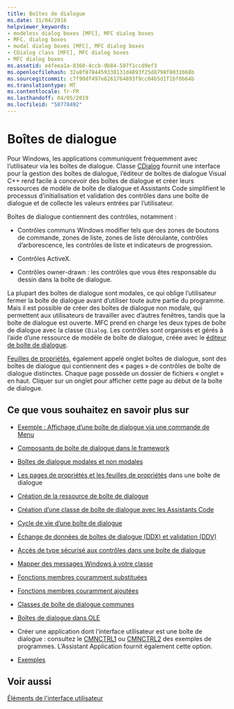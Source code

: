 ```yaml
---
title: Boîtes de dialogue
ms.date: 11/04/2016
helpviewer_keywords:
- modeless dialog boxes [MFC], MFC dialog boxes
- MFC, dialog boxes
- modal dialog boxes [MFC], MFC dialog boxes
- CDialog class [MFC], MFC dialog boxes
- MFC dialog boxes
ms.assetid: e4feea1a-8360-4ccb-9b84-507f1ccd9ef3
ms.openlocfilehash: 32a8f8784459338131d4893f25d8798f8031b68b
ms.sourcegitcommit: c7f90df497e6261764893f9cc04b5d1f1bf0b64b
ms.translationtype: MT
ms.contentlocale: fr-FR
ms.lasthandoff: 04/05/2019
ms.locfileid: "58778492"
---
```

# <a name="dialog-boxes"></a>Boîtes de dialogue

Pour Windows, les applications communiquent fréquemment avec l’utilisateur via les boîtes de dialogue. Classe [CDialog](../mfc/reference/cdialog-class.md) fournit une interface pour la gestion des boîtes de dialogue, l’éditeur de boîtes de dialogue Visual C++ rend facile à concevoir des boîtes de dialogue et créer leurs ressources de modèle de boîte de dialogue et Assistants Code simplifient le processus d’initialisation et validation des contrôles dans une boîte de dialogue et de collecte les valeurs entrées par l’utilisateur.

Boîtes de dialogue contiennent des contrôles, notamment :

- Contrôles communs Windows modifier tels que des zones de boutons de commande, zones de liste, zones de liste déroulante, contrôles d’arborescence, les contrôles de liste et indicateurs de progression.

- Contrôles ActiveX.

- Contrôles owner-drawn : les contrôles que vous êtes responsable du dessin dans la boîte de dialogue.

La plupart des boîtes de dialogue sont modales, ce qui oblige l’utilisateur fermer la boîte de dialogue avant d’utiliser toute autre partie du programme. Mais il est possible de créer des boîtes de dialogue non modale, qui permettent aux utilisateurs de travailler avec d’autres fenêtres, tandis que la boîte de dialogue est ouverte. MFC prend en charge les deux types de boîte de dialogue avec la classe `CDialog`. Les contrôles sont organisés et gérés à l’aide d’une ressource de modèle de boîte de dialogue, créée avec le [éditeur de boîte de dialogue](../windows/dialog-editor.md).

[Feuilles de propriétés](../mfc/property-sheets-mfc.md), également appelé onglet boîtes de dialogue, sont des boîtes de dialogue qui contiennent des « pages » de contrôles de boîte de dialogue distinctes. Chaque page possède un dossier de fichiers « onglet » en haut. Cliquer sur un onglet pour afficher cette page au début de la boîte de dialogue.

## <a name="what-do-you-want-to-know-more-about"></a>Ce que vous souhaitez en savoir plus sur

- [Exemple : Affichage d’une boîte de dialogue via une commande de Menu](../mfc/example-displaying-a-dialog-box-via-a-menu-command.md)

- [Composants de boîte de dialogue dans le framework](../mfc/dialog-box-components-in-the-framework.md)

- [Boîtes de dialogue modales et non modales](../mfc/modal-and-modeless-dialog-boxes.md)

- [Les pages de propriétés et les feuilles de propriétés](../mfc/property-sheets-and-property-pages-mfc.md) dans une boîte de dialogue

- [Création de la ressource de boîte de dialogue](../mfc/creating-the-dialog-resource.md)

- [Création d’une classe de boîte de dialogue avec les Assistants Code](../mfc/creating-a-dialog-class-with-code-wizards.md)

- [Cycle de vie d’une boîte de dialogue](../mfc/life-cycle-of-a-dialog-box.md)

- [Échange de données de boîtes de dialogue (DDX) et validation (DDV)](../mfc/dialog-data-exchange-and-validation.md)

- [Accès de type sécurisé aux contrôles dans une boîte de dialogue](../mfc/type-safe-access-to-controls-in-a-dialog-box.md)

- [Mapper des messages Windows à votre classe](../mfc/mapping-windows-messages-to-your-class.md)

- [Fonctions membres couramment substituées](../mfc/commonly-overridden-member-functions.md)

- [Fonctions membres couramment ajoutées](../mfc/commonly-added-member-functions.md)

- [Classes de boîte de dialogue communes](../mfc/common-dialog-classes.md)

- [Boîtes de dialogue dans OLE](../mfc/dialog-boxes-in-ole.md)

- Créer une application dont l’interface utilisateur est une boîte de dialogue : consultez le [CMNCTRL1](../overview/visual-cpp-samples.md) ou [CMNCTRL2](../overview/visual-cpp-samples.md) des exemples de programmes. L’Assistant Application fournit également cette option.

- [Exemples](../mfc/dialog-sample-list.md)

## <a name="see-also"></a>Voir aussi

[Éléments de l'interface utilisateur](../mfc/user-interface-elements-mfc.md)
